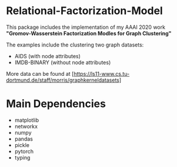 # Relational-Factorization-Model

This package includes the implementation of my AAAI 2020 work **"Gromov-Wasserstein Factorization Modles for Graph Clustering"**

The examples include the clustering two graph datasets:
* AIDS (with node attributes)
* IMDB-BINARY (without node attributes)

More data can be found at [https://ls11-www.cs.tu-dortmund.de/staff/morris/graphkerneldatasets]

# Main Dependencies
* matplotlib
* networkx
* numpy
* pandas
* pickle
* pytorch
* typing

